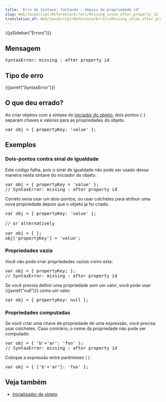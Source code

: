 ```yaml
---
title: 'Erro de Sintaxe: faltando : depois da propriedade id'
slug: Web/JavaScript/Reference/Errors/Missing_colon_after_property_id
translation_of: Web/JavaScript/Reference/Errors/Missing_colon_after_property_id
---
```

<div>{{jsSidebar("Errors")}}</div>

<h2 id="Mensagem">Mensagem</h2>

<pre class="syntaxbox">SyntaxError: missing : after property id
</pre>

<h2 id="Tipo_de_erro">Tipo de erro</h2>

<p>{{jsxref("SyntaxError")}}</p>

<h2 id="O_que_deu_errado">O que deu errado?</h2>

<p>Ao criar objetos com a sintaxe do <a href="/en-US/docs/Web/JavaScript/Reference/Operators/Object_initializer">iniciador do objeto</a>, dois pontos (<code>:</code>) separam chaves e valores para as propriedades do objeto.</p>

<pre class="brush: js">var obj = { propertyKey: 'value' };
</pre>

<h2 id="Exemplos">Exemplos</h2>

<h3 id="Dois-pontos_contra_sinal_de_igualdade">Dois-pontos contra sinal de igualdade</h3>

<p>Este código falha, pois o sinal de igualdade não pode ser usado dessa maneira nesta sintaxe do iniciador do objeto.</p>

<pre class="brush: js example-bad">var obj = { propertyKey = 'value' };
// SyntaxError: missing : after property id
</pre>

<p>Correto seria usar um dois-pontos, ou usar colchetes para atribuir uma nova propriedade depois que o objeto já foi criado.</p>

<pre class="brush: js example-good">var obj = { propertyKey: 'value' };

// or alternatively

var obj = { };
obj['propertyKey'] = 'value';
</pre>

<h3 id="Propriedades_vazia">Propriedades vazia</h3>

<p>Você não pode criar propriedades vazias como esta:</p>

<pre class="brush: js example-bad">var obj = { propertyKey; };
// SyntaxError: missing : after property id
</pre>

<p>Se você precisa definir uma propriedade sem um valor, você pode usar {{jsxref("null")}} como um valor.</p>

<pre class="brush: js example-good">var obj = { propertyKey: null };</pre>

<h3 id="Propriedades_computadas">Propriedades computadas</h3>

<p>Se você criar uma chave de propriedade de uma expressão, você precisa usar colchetes. Caso contrário, o nome da propriedade não pode ser computado:</p>

<pre class="brush: js example-bad">var obj = { 'b'+'ar': 'foo' };
// SyntaxError: missing : after property id
</pre>

<p>Coloque a expressão entre parênteses <code>[]</code>:</p>

<pre class="brush: js example-good">var obj = { ['b'+'ar']: 'foo' };</pre>

<h2 id="Veja_também">Veja também</h2>

<ul>
 <li><a href="/en-US/docs/Web/JavaScript/Reference/Operators/Object_initializer">Inicializador de objeto</a></li>
</ul>
